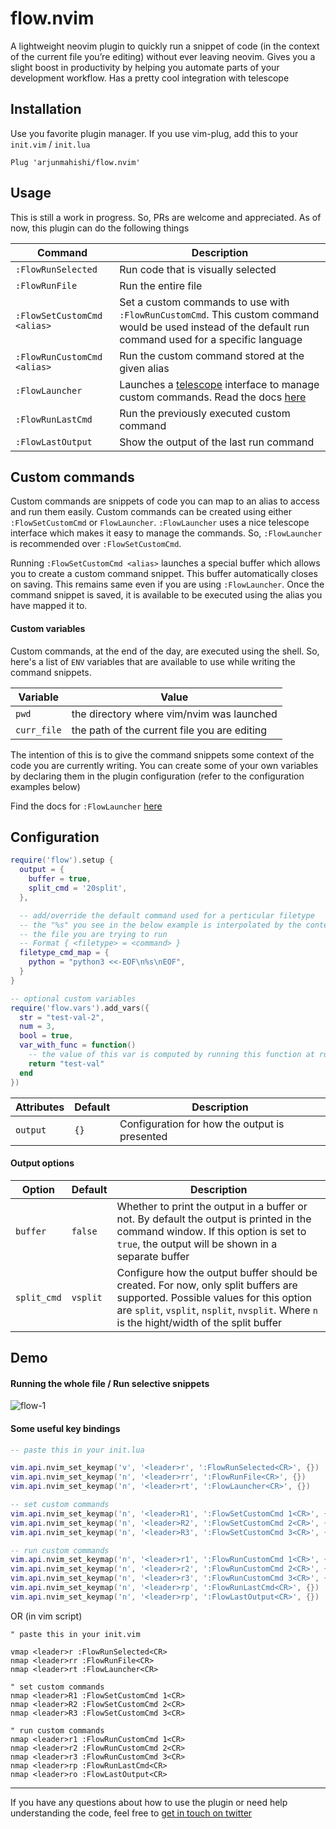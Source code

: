 # flow.nvim

A lightweight neovim plugin to quickly run a snippet of code (in the context of the current file you’re editing) without ever leaving neovim. Gives you a slight boost in productivity by helping you automate parts of your development workflow. Has a pretty cool integration with telescope

## Installation

Use you favorite plugin manager. If you use vim-plug, add this to your `init.vim` / `init.lua`

```vim
Plug 'arjunmahishi/flow.nvim'
```

## Usage

This is still a work in progress. So, PRs are welcome and appreciated. As of now, this plugin can do the following things

| Command | Description |
|---------|-------------|
| `:FlowRunSelected` | Run code that is visually selected |
| `:FlowRunFile` | Run the entire file |
| `:FlowSetCustomCmd <alias>` | Set a custom commands to use with `:FlowRunCustomCmd`. This custom command would be used instead of the default run command used for a specific language |
| `:FlowRunCustomCmd <alias>` | Run the custom command stored at the given alias |
| `:FlowLauncher` | Launches a [telescope](https://github.com/nvim-telescope/telescope.nvim) interface to manage custom commands. Read the docs [here](https://github.com/arjunmahishi/flow.nvim/wiki/Run-code-launcher) |
| `:FlowRunLastCmd` | Run the previously executed custom command |
| `:FlowLastOutput` | Show the output of the last run command |

## Custom commands

Custom commands are snippets of code you can map to an alias to access and run
them easily. Custom commands can be created using either `:FlowSetCustomCmd`
or `FlowLauncher`. `:FlowLauncher` uses a nice telescope interface which
makes it easy to manage the commands. So, `:FlowLauncher` is recommended
over `:FlowSetCustomCmd`.

Running `:FlowSetCustomCmd <alias>` launches a special buffer which allows
you to create a custom command snippet. This buffer automatically closes on
saving. This remains same even if you are using `:FlowLauncher`. Once the
command snippet is saved, it is available to be executed using the alias you
have mapped it to.

#### Custom variables

Custom commands, at the end of the day, are executed using the shell. So,
here's a list of `ENV` variables that are available to use while writing the
command snippets. 

| Variable | Value |
|----------|-------|
| `pwd` | the directory where vim/nvim was launched |
| `curr_file` | the path of the current file you are editing |

The intention of this is to give the command snippets some context of the code
you are currently writing. You can create some of your own variables by
declaring them in the plugin configuration (refer to the configuration examples
below)

Find the docs for `:FlowLauncher` [here](https://github.com/arjunmahishi/flow.nvim/wiki/Flow-launcher)

## Configuration

```lua
require('flow').setup {
  output = {
    buffer = true,
    split_cmd = '20split',
  },

  -- add/override the default command used for a perticular filetype
  -- the "%s" you see in the below example is interpolated by the contents of
  -- the file you are trying to run
  -- Format { <filetype> = <command> }
  filetype_cmd_map = {
    python = "python3 <<-EOF\n%s\nEOF",
  }
}

-- optional custom variables
require('flow.vars').add_vars({
  str = "test-val-2",
  num = 3,
  bool = true,
  var_with_func = function()
    -- the value of this var is computed by running this function at runtime
    return "test-val"
  end
})
```

| Attributes | Default | Description |
|------------|---------|-------------|
| `output` | `{}` | Configuration for how the output is presented |


#### Output options

| Option | Default | Description |
|--------|---------|-------------|
| `buffer` | `false` | Whether to print the output in a buffer or not. By default the output is printed in the command window. If this option is set to `true`, the output will be shown in a separate buffer |
| `split_cmd` | `vsplit` | Configure how the output buffer should be created. For now, only split buffers are supported. Possible values for this option are `split`, `vsplit`, `nsplit`, `nvsplit`. Where `n` is  the hight/width of the split buffer |

## Demo

#### Running the whole file / Run selective snippets

![flow-1](https://user-images.githubusercontent.com/11977524/143928407-5b440a4f-fd7b-440c-940a-088ac1006a85.gif)

#### Some useful key bindings

```lua
-- paste this in your init.lua

vim.api.nvim_set_keymap('v', '<leader>r', ':FlowRunSelected<CR>', {})
vim.api.nvim_set_keymap('n', '<leader>rr', ':FlowRunFile<CR>', {})
vim.api.nvim_set_keymap('n', '<leader>rt', ':FlowLauncher<CR>', {})

-- set custom commands
vim.api.nvim_set_keymap('n', '<leader>R1', ':FlowSetCustomCmd 1<CR>', {})
vim.api.nvim_set_keymap('n', '<leader>R2', ':FlowSetCustomCmd 2<CR>', {})
vim.api.nvim_set_keymap('n', '<leader>R3', ':FlowSetCustomCmd 3<CR>', {})

-- run custom commands
vim.api.nvim_set_keymap('n', '<leader>r1', ':FlowRunCustomCmd 1<CR>', {})
vim.api.nvim_set_keymap('n', '<leader>r2', ':FlowRunCustomCmd 2<CR>', {})
vim.api.nvim_set_keymap('n', '<leader>r3', ':FlowRunCustomCmd 3<CR>', {})
vim.api.nvim_set_keymap('n', '<leader>rp', ':FlowRunLastCmd<CR>', {})
vim.api.nvim_set_keymap('n', '<leader>rp', ':FlowLastOutput<CR>', {})
```

OR (in vim script)

```vim
" paste this in your init.vim

vmap <leader>r :FlowRunSelected<CR>
nmap <leader>rr :FlowRunFile<CR>
nmap <leader>rt :FlowLauncher<CR>

" set custom commands
nmap <leader>R1 :FlowSetCustomCmd 1<CR>
nmap <leader>R2 :FlowSetCustomCmd 2<CR>
nmap <leader>R3 :FlowSetCustomCmd 3<CR>

" run custom commands
nmap <leader>r1 :FlowRunCustomCmd 1<CR>
nmap <leader>r2 :FlowRunCustomCmd 2<CR>
nmap <leader>r3 :FlowRunCustomCmd 3<CR>
nmap <leader>rp :FlowRunLastCmd<CR>
nmap <leader>ro :FlowLastOutput<CR>
```

---

If you have any questions about how to use the plugin or need help understanding the code, feel free to [get in touch on twitter](https://twitter.com/messages/131552332-131552332?text=Hey)
